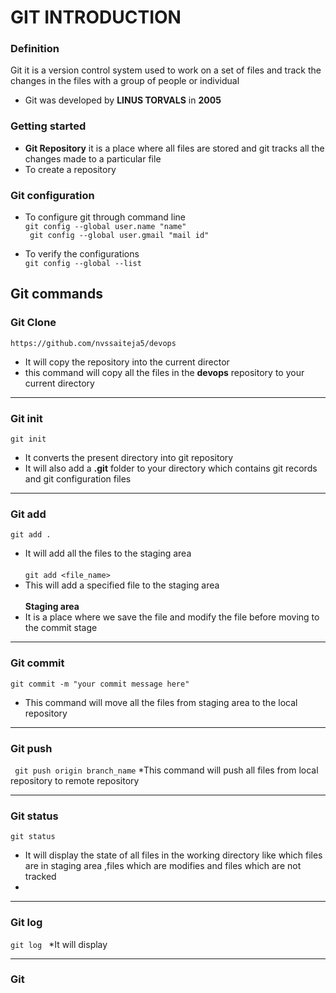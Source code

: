 # GIT INTRODUCTION
### **Definition**
Git it is a version control system used to work on a set of files and track the changes in the files with a group of people or individual

* Git was developed by **LINUS TORVALS** in **2005**

### Getting started 
* **Git Repository** it is a place where all files are stored and  git tracks all the  changes made to a particular file 
* To create a repository 


### Git configuration
* To configure git through command line <br/>
`git config --global user.name "name" `<br/>
` git config --global user.gmail "mail id"` <br/>

* To verify the configurations  <br/>
`git config --global --list`


## Git commands 
### **Git Clone** 

`https://github.com/nvssaiteja5/devops` <br/>
* It will copy the repository into the current director
* this command will copy all the files in the **devops** repository to your current directory
***
###  Git  init 

`git init ` <br/>
* It converts the present directory into git repository <br/>
* It will also  add a **.git** folder to your directory  which contains git records and git configuration files

***
### Git add
`git add .`  <br/> 
* It will add all the files to the staging area  <br/> <br/>
`git add <file_name>` 
* This will add a specified file to the staging area <br/> <br/> 
 **Staging area**  <br/>
* It is a place where we save the file and modify the file 
 before moving to the commit stage
 
 ***
 ### Git commit
 `git commit -m "your commit message here"` <br/>
 * This command will move all the files  from staging area to the local repository
 
 ***
 ### Git push
 
` git push origin branch_name`
 *This command will push all files from local repository to remote repository 
 
 ***
 ### Git status
 `git status`
 * It will display the state of all files in the working directory like which files are in staging area ,files which are modifies and files which are not tracked
 *
 
 ***
 ### Git log 
 `git log `
 *It will display 
 
 *** 
 ### Git 
 
